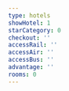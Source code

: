 ```yaml
---
type: hotels
showHotel: 1
starCategory: 0
checkout: ''
accessRail: ''
accessAir: ''
accessBus: ''
advantage: ''
rooms: 0
---
```

